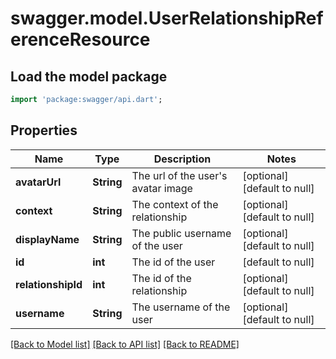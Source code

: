 # swagger.model.UserRelationshipReferenceResource

## Load the model package
```dart
import 'package:swagger/api.dart';
```

## Properties
Name | Type | Description | Notes
------------ | ------------- | ------------- | -------------
**avatarUrl** | **String** | The url of the user&#39;s avatar image | [optional] [default to null]
**context** | **String** | The context of the relationship | [optional] [default to null]
**displayName** | **String** | The public username of the user | [optional] [default to null]
**id** | **int** | The id of the user | [default to null]
**relationshipId** | **int** | The id of the relationship | [optional] [default to null]
**username** | **String** | The username of the user | [optional] [default to null]

[[Back to Model list]](../README.md#documentation-for-models) [[Back to API list]](../README.md#documentation-for-api-endpoints) [[Back to README]](../README.md)


